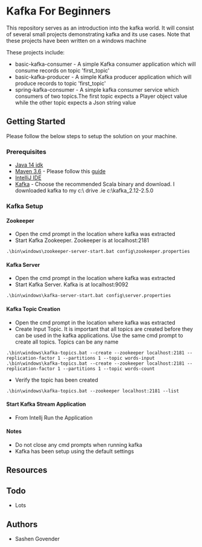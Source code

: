 # Kafka For Beginners

This repository serves as an introduction into the kafka world. It will consist of several small projects demonstrating kafka and its use cases. Note that these projects have been written on a windows machine

These projects include:
* basic-kafka-consumer - A simple Kafka consumer application which will consume records on topic 'first_topic'
* basic-kafka-producer - A simple Kafka producer application which will produce records to topic 'first_topic'
* spring-kafka-consumer - A simple kafka consumer service which consumers of two topics.The first topic expects a Player object value while the other topic expects a Json string value

## Getting Started
Please follow the below steps to setup the solution on your machine. 

### Prerequisites
* [Java 14 jdk](https://www.oracle.com/java/technologies/javase-jdk14-downloads.html)
* [Maven 3.6](https://maven.apache.org/install.html) - Please follow this [guide](https://howtodoinjava.com/maven/how-to-install-maven-on-windows/)
* [IntelliJ IDE](https://www.jetbrains.com/idea/download/#section=windows)
* [Kafka](https://kafka.apache.org/downloads) - Choose the recommended Scala binary and download. I downloaded kafka to my c:\ drive .ie c:\kafka_2.12-2.5.0

### Kafka Setup
#### Zookeeper
* Open the cmd prompt in the location where kafka was extracted
* Start Kafka Zookeeper. Zookeeper is at localhost:2181
```
.\bin\windows\zookeeper-server-start.bat config\zookeeper.properties
```
#### Kafka Server
* Open the cmd prompt in the location where kafka was extracted
* Start Kafka Server. Kafka is at localhost:9092
```
.\bin\windows\kafka-server-start.bat config\server.properties
```
#### Kafka Topic Creation
* Open the cmd prompt in the location where kafka was extracted
* Create Input Topic. It is important that all topics are created before they can be used in the kafka applications. Use the same cmd prompt to create all topics. Topics can be any name
```
.\bin\windows\kafka-topics.bat --create --zookeeper localhost:2181 --replication-factor 1 --partitions 1 --topic words-input
.\bin\windows\kafka-topics.bat --create --zookeeper localhost:2181 --replication-factor 1 --partitions 1 --topic words-count
```
* Verify the topic has been created
```
.\bin\windows\kafka-topics.bat --zookeeper localhost:2181 --list
```

#### Start Kafka Stream Application
* From Intellj Run the Application
#### Notes
* Do not close any cmd prompts when running kafka
* Kafka has been setup using the default settings
 
## Resources

## Todo
* Lots

## Authors
* Sashen Govender


